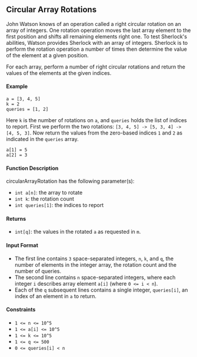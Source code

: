 ## Circular Array Rotations

John Watson knows of an operation called a right circular rotation on an array of integers. One rotation operation moves the last array element to the first position and shifts all remaining elements right one. To test Sherlock's abilities, Watson provides Sherlock with an array of integers. Sherlock is to perform the rotation operation a number of times then determine the value of the element at a given position.

For each array, perform a number of right circular rotations and return the values of the elements at the given indices.

#### Example

```
a = [3, 4, 5]
k = 2
queries = [1, 2]
```

Here `k` is the number of rotations on `a`, and `queries` holds the list of indices to report. First we perform the two rotations:
`[3, 4, 5] -> [5, 3, 4] -> [4, 5, 3]`. Now return the values from the zero-based indices `1` and `2` as indicated in the `queries` array.

```
a[1] = 5
a[2] = 3
```

#### Function Description

circularArrayRotation has the following parameter(s):

- `int a[n]`: the array to rotate
- `int k`: the rotation count
- `int queries[1]`: the indices to report

#### Returns

- `int[q]`: the values in the rotated `a` as requested in `m`.

#### Input Format

- The first line contains `3` space-separated integers, `n`, `k`, and `q`, the number of elements in the integer array, the rotation count and the number of queries.
- The second line contains `n` space-separated integers, where each integer `i` describes array element `a[i]` (where `0 <= i < n`).
- Each of the `q` subsequent lines contains a single integer, `queries[i]`, an index of an element in `a` to return.

#### Constraints

- `1 <= n <= 10^5`
- `1 <= a[i] <= 10^5`
- `1 <= k <= 10^5`
- `1 <= q <= 500`
- `0 <= queries[i] < n`
